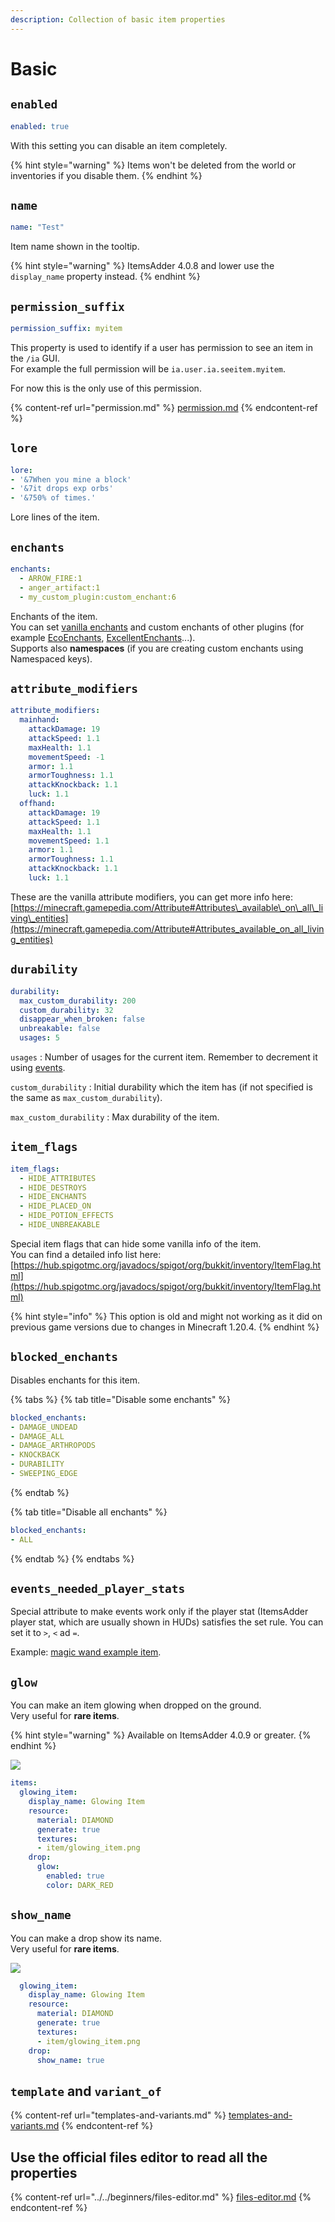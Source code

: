 ```yaml
---
description: Collection of basic item properties
---
```


# Basic

## `enabled`

```yaml
enabled: true
```

With this setting you can disable an item completely.

{% hint style="warning" %}
Items won't be deleted from the world or inventories if you disable them.
{% endhint %}

## `name`

```yaml
name: "Test"
```

Item name shown in the tooltip.

{% hint style="warning" %}
ItemsAdder 4.0.8 and lower use the `display_name` property instead.
{% endhint %}

## `permission_suffix`

```yaml
permission_suffix: myitem
```

This property is used to identify if a user has permission to see an item in the `/ia` GUI.\
For example the full permission will be `ia.user.ia.seeitem.myitem`.

For now this is the only use of this permission.

{% content-ref url="permission.md" %}
[permission.md](permission.md)
{% endcontent-ref %}

## `lore`

```yaml
lore:
- '&7When you mine a block'
- '&7it drops exp orbs'
- '&750% of times.'
```

Lore lines of the item.

## `enchants`

```yaml
enchants:
  - ARROW_FIRE:1
  - anger_artifact:1
  - my_custom_plugin:custom_enchant:6
```

Enchants of the item.\
You can set [vanilla enchants](https://hub.spigotmc.org/javadocs/bukkit/org/bukkit/enchantments/Enchantment.html) and custom enchants of other plugins (for example [EcoEnchants](../../../compatibility-with-other-plugins/compatible/ecoenchants.md), [ExcellentEnchants](https://www.spigotmc.org/resources/goldenenchants-%E2%80%A2-more-vanilla-like-enchantments-1-14-1-16.61693/)...).\
Supports also **namespaces** (if you are creating custom enchants using Namespaced keys).

## `attribute_modifiers`

```yaml
attribute_modifiers:
  mainhand:
    attackDamage: 19
    attackSpeed: 1.1
    maxHealth: 1.1
    movementSpeed: -1
    armor: 1.1
    armorToughness: 1.1
    attackKnockback: 1.1
    luck: 1.1
  offhand:
    attackDamage: 19
    attackSpeed: 1.1
    maxHealth: 1.1
    movementSpeed: 1.1
    armor: 1.1
    armorToughness: 1.1
    attackKnockback: 1.1
    luck: 1.1
```

These are the vanilla attribute modifiers, you can get more info here: [https://minecraft.gamepedia.com/Attribute#Attributes\_available\_on\_all\_living\_entities](https://minecraft.gamepedia.com/Attribute#Attributes_available_on_all_living_entities)

## `durability`

```yaml
durability:
  max_custom_durability: 200
  custom_durability: 32
  disappear_when_broken: false
  unbreakable: false
  usages: 5
```

`usages` : Number of usages for the current item. Remember to decrement it using [events](events/).

`custom_durability` : Initial durability which the item has (if not specified is the same as `max_custom_durability`).

`max_custom_durability` : Max durability of the item.

## `item_flags`

```yaml
item_flags:
  - HIDE_ATTRIBUTES
  - HIDE_DESTROYS
  - HIDE_ENCHANTS
  - HIDE_PLACED_ON
  - HIDE_POTION_EFFECTS
  - HIDE_UNBREAKABLE
```

Special item flags that can hide some vanilla info of the item.\
You can find a detailed info list here: [https://hub.spigotmc.org/javadocs/spigot/org/bukkit/inventory/ItemFlag.html](https://hub.spigotmc.org/javadocs/spigot/org/bukkit/inventory/ItemFlag.html)

{% hint style="info" %}
This option is old and might not working as it did on previous game versions due to changes in Minecraft 1.20.4.
{% endhint %}

## `blocked_enchants`

Disables enchants for this item.

{% tabs %}
{% tab title="Disable some enchants" %}
```yaml
blocked_enchants:
- DAMAGE_UNDEAD
- DAMAGE_ALL
- DAMAGE_ARTHROPODS
- KNOCKBACK
- DURABILITY
- SWEEPING_EDGE
```
{% endtab %}

{% tab title="Disable all enchants" %}
```yaml
blocked_enchants:
- ALL
```
{% endtab %}
{% endtabs %}

## `events_needed_player_stats`

Special attribute to make events work only if the player stat (ItemsAdder player stat, which are usually shown in HUDs) satisfies the set rule. You can set it to `>`, `<` ad `=`.

Example: [magic wand example item](../other-items-examples/magic-wand.md).

## `glow`

You can make an item glowing when dropped on the ground.\
Very useful for **rare items**.

{% hint style="warning" %}
Available on ItemsAdder 4.0.9 or greater.
{% endhint %}

![](<../../../.gitbook/assets/immagine (16).png>)

```yaml
items:
  glowing_item:
    display_name: Glowing Item
    resource:
      material: DIAMOND
      generate: true
      textures:
      - item/glowing_item.png
    drop:
      glow:
        enabled: true
        color: DARK_RED
```

## `show_name`

You can make a drop show its name.\
Very useful for **rare items**.

![](<../../../.gitbook/assets/immagine (118) (2) (3).png>)

```yaml
  glowing_item:
    display_name: Glowing Item
    resource:
      material: DIAMOND
      generate: true
      textures:
      - item/glowing_item.png
    drop:
      show_name: true
```

## `template` and `variant_of`

{% content-ref url="templates-and-variants.md" %}
[templates-and-variants.md](templates-and-variants.md)
{% endcontent-ref %}

## Use the official files editor to read all the properties

{% content-ref url="../../beginners/files-editor.md" %}
[files-editor.md](../../beginners/files-editor.md)
{% endcontent-ref %}
